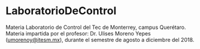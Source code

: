 # LaboratorioDeControl
Materia Laboratorio de Control del Tec de Monterrey, campus Querétaro. Materia impartida por el profesor: Dr. Ulises Moreno Yepes (umorenoy@itesm.mx), durante el semestre de agosto a diciembre del 2018.
